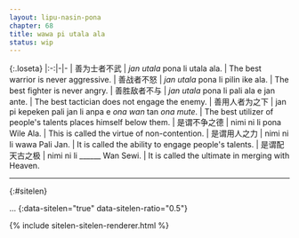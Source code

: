 ```yaml
---
layout: lipu-nasin-pona
chapter: 68
title: wawa pi utala ala
status: wip
---
```


{:.loseta}
|:-:|-|-
| 善为士者<wbr/>不武   | _jan utala_ pona li utala ala.  | The best warrior is never aggressive.
| 善战者<wbr/>不怒     | _jan utala_ pona li pilin ike ala. | The best fighter is never angry.
| 善胜敌者<wbr/>不与   | _jan utala_ pona li pali ala e jan ante. | The best tactician does not engage the enemy.
| 善用人者<wbr/>为之下 | jan pi kepeken pali jan li anpa e _ona wan_ tan _ona mute_. | The best utilizer of people's talents places himself below them.
| 是谓<wbr/>不争之德   | nimi ni li pona Wile Ala. | This is called the virtue of non-contention.
| 是谓<wbr/>用人之力   | nimi ni li wawa Pali Jan. | It is called the ability to engage people's talents.
| 是谓<wbr/>配天古之极 | nimi ni li ______ Wan Sewi. | It is called the ultimate in merging with Heaven.

-------
{:#sitelen}

...
{:data-sitelen="true" data-sitelen-ratio="0.5"}

{% include sitelen-sitelen-renderer.html %}
